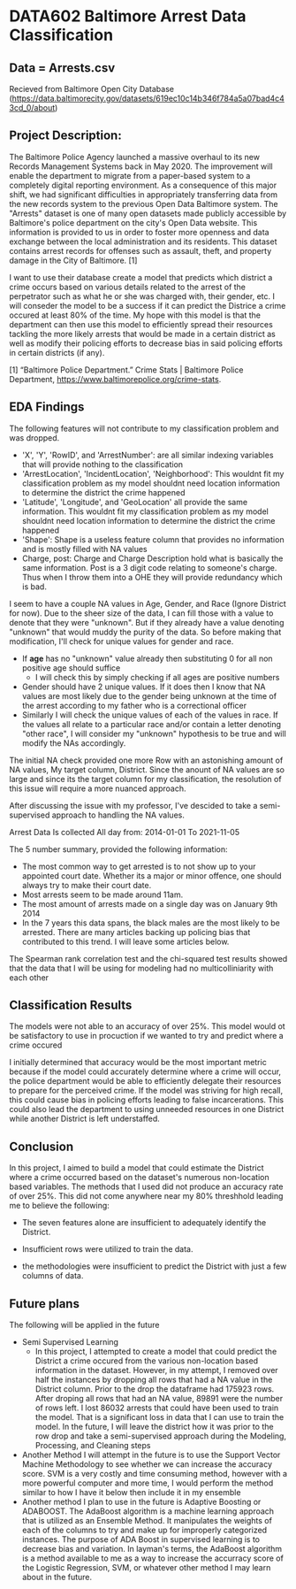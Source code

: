 # DATA602 Baltimore Arrest Data Classification

## Data = Arrests.csv
   Recieved from Baltimore Open City Database (https://data.baltimorecity.gov/datasets/619ec10c14b346f784a5a07bad4c43cd_0/about)
   
## Project Description:
The Baltimore Police Agency launched a massive overhaul to its new Records Management Systems back in May 2020. The improvement will enable the department to migrate from a paper-based system to a completely digital reporting environment. As a consequence of this major shift, we had significant difficulties in appropriately transferring data from the new records system to the previous Open Data Baltimore system. The "Arrests" dataset is one of many open datasets made publicly accessible by Baltimore's police department on the city's Open Data website. This information is provided to us in order to foster more openness and data exchange between the local administration and its residents. This dataset contains arrest records for offenses such as assault, theft, and property damage in the City of Baltimore. [1]

I want to use their database create a model that predicts which district a crime occurs based on various details related to the arrest of the perpetrator such as what he or she was charged with, their gender, etc. I will conseder the model to be a success if it can predict the Districe a crime occured at least 80% of the time. My hope with this model is that the department can then use this model to efficiently spread their resources tackling the more likely arrests that would be made in a certain district as well as modify their policing efforts to decrease bias in said policing efforts in certain districts (if any).

[1] “Baltimore Police Department.” Crime Stats | Baltimore Police Department, https://www.baltimorepolice.org/crime-stats. 


## EDA Findings
The following features will not contribute to my classification problem and was dropped.
* 'X', 'Y', 'RowID', and 'ArrestNumber': are all similar indexing variables that will provide nothing to the classification
* 'ArrestLocation', 'IncidentLocation', 'Neighborhood': This wouldnt fit my classification problem as my model shouldnt need location information to determine the district the crime happened
* 'Latitude', 'Longitude', and 'GeoLocation' all provide the same information. This wouldnt fit my classification problem as my model shouldnt need location information to determine the district the crime happened
* 'Shape': Shape is a useless feature column that provides no information and is mostly filled with NA values 
* Charge, post: Charge and Charge Description hold what is basically the same information. Post is a 3 digit code relating to someone's charge. Thus when I throw them into a OHE they will provide redundancy which is bad. 

I seem to have a couple NA values in Age, Gender, and Race (Ignore District for now). Due to the sheer size of the data, I can fill those with a value to denote that they were "unknown". But if they already have a value denoting "unknown" that would muddy the purity of the data. So before making that modification, I'll check for unique values for gender and race.
- If **age** has no "unknown" value already then substituting 0 for all
non positive age should suffice
  - I will check this by simply checking if all ages are positive numbers
- Gender should have 2 unique values. If it does then I know that NA values are most likely due to the gender being unknown at the time of the arrest according to my father who is a correctional officer
- Similarly I will check the unique values of each of the values in race. If the values all relate to a particular race and/or contain a letter denoting "other race", I will consider my "unknown" hypothesis to be true and will modify the NAs accordingly.

The initial NA check provided one more Row with an astonishing amount of NA values, My target column, District. Since the anount of NA values are so large and since its the target column for my classification, the resolution of this issue will require a more nuanced approach.

After discussing the issue with my professor, I've descided to take a semi-supervised approach to handling the NA values.

Arrest Data Is collected All day from: 
2014-01-01
To
2021-11-05

The 5 number summary, provided the following information:
- The most common way to get arrested is to not show up to your appointed court date. Whether its a major or minor offence, one should always try to make their court date.
- Most arrests seem to be made around 11am.
- The most amount of arrests made on a single day was on January 9th 2014
- In the 7 years this data spans, the black males are the most likely to be arrested. There are many articles backing up policing bias that contributed to this trend. I will leave some articles below.

The Spearman rank correlation test and the chi-squared test results showed that the data that I will be using for modeling had no multicolliniarity with each other
## Classification Results
The models were not able to an accuracy of over 25%. This model would ot be satisfactory to use in procuction if we wanted to try and predict where a crime occured

I initially determined that accuracy would be the most important metric because if the model could accurately determine where a crime will occur, the police department would be able to efficiently delegate their resources to prepare for the perceived crime. If the model was striving for high recall, this could cause bias in policing efforts leading to false incarcerations. This could also lead the department to using unneeded resources in one District while another District is left understaffed.

## Conclusion
In this project, I aimed to build a model that could estimate the District where a crime occurred based on the dataset's numerous non-location based variables. The methods that I used did not produce an accuracy rate of over 25%. This did not come anywhere near my 80% threshhold leading me to believe the following:
- The seven features alone are insufficient to adequately identify the District.

- Insufficient rows were utilized to train the data.

- the methodologies were insufficient to predict the District with just a few columns of data.

## Future plans
The following will be applied in the future
* Semi Supervised Learning
   * In this project, I attempted to create a model that could predict the District a crime occured from the various non-location based information in the dataset. However, in my attempt, I removed over half the instances by dropping all rows that had a NA value in the District column. Prior to the drop the dataframe had 175923 rows. After droping all rows that had an NA value, 89891 were the number of rows left. I lost 86032 arrests that could have been used to train the model. That is a significant loss in data that I can use to train the model. In the future, I will leave the district how it was prior to the row drop and take a semi-supervised approach during the Modeling, Processing, and Cleaning steps
* Another Method I will attempt in the future is to use the Support Vector Machine Methodology to see whether we can increase the accuracy score. SVM is a very costly and time consuming method, however with a more powerful computer and more time, I would perform the method similar to how I have it below then include it in my ensemble
* Another method I plan to use in the future is Adaptive Boosting or ADABOOST. The AdaBoost algorithm is a machine learning approach that is utilized as an Ensemble Method. It manipulates the weights of each of the columns to try and make up for improperly categorized instances. The purpose of ADA Boost in supervised learning is to decrease bias and variation. In layman's terms, the AdaBoost algorithm is a method available to me as a way to increase the accurracy score of the Logistic Regression, SVM, or whatever other method I may learn about in the future.
